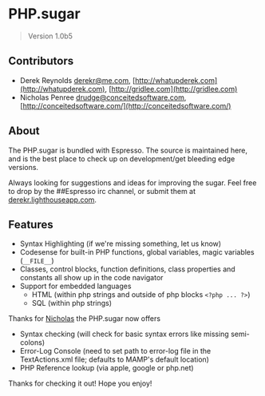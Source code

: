 # PHP.sugar

> Version 1.0b5

## Contributors

* Derek Reynolds <derekr@me.com>, [http://whatupderek.com](http://whatupderek.com), [http://gridlee.com](http://gridlee.com)
* Nicholas Penree <drudge@conceitedsoftware.com>, [http://conceitedsoftware.com/](http://conceitedsoftware.com/)

## About

The PHP.sugar is bundled with Espresso. The source is maintained here, and is the best place to check up on development/get bleeding edge versions.

Always looking for suggestions and ideas for improving the sugar. Feel free to drop by the ##Espresso irc channel, or submit them at [derekr.lighthouseapp.com](http://derekr.lighthouseapp.com/projects/29033-phpsugar/overview).

## Features

* Syntax Highlighting (if we're missing something, let us know)
* Codesense for built-in PHP functions, global variables, magic variables (`__FILE__`)
* Classes, control blocks, function definitions, class properties and constants all show up in the code navigator
* Support for embedded languages
    * HTML (within php strings and outside of php blocks `<?php ... ?>`)
    * SQL (within php strings)

Thanks for [Nicholas](http://conceitedsoftware.com/) the PHP.sugar now offers

* Syntax checking (will check for basic syntax errors like missing semi-colons)
* Error-Log Console (need to set path to error-log file in the TextActions.xml file; defaults to MAMP's default location)
* PHP Reference lookup (via apple, google or php.net)

Thanks for checking it out! Hope you enjoy!